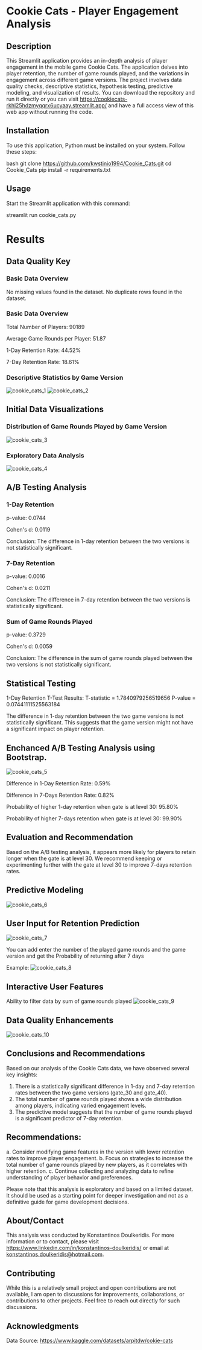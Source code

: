 # Cookie Cats - Player Engagement Analysis

## Description
This Streamlit application provides an in-depth analysis of player engagement in the mobile game Cookie Cats. The application delves into player retention, the number of game rounds played, and the variations in engagement across different game versions. 
The project involves data quality checks, descriptive statistics, hypothesis testing, predictive modeling, and visualization of results. You can download the repository and run it directly or you can visit https://cookiecats-rkhl25hdzmyqqrx6ucyaay.streamlit.app/ and have a full access view of this web app without running the code.

## Installation
To use this application, Python must be installed on your system. Follow these steps:

bash
git clone https://github.com/kwstinio1994/Cookie_Cats.git
cd Cookie_Cats
pip install -r requirements.txt

## Usage
Start the Streamlit application with this command:

streamlit run cookie_cats.py

# Results

## Data Quality Key
### Basic Data Overview
No missing values found in the dataset.
No duplicate rows found in the dataset.

### Basic Data Overview
Total Number of Players: 90189

Average Game Rounds per Player: 51.87

1-Day Retention Rate: 44.52%

7-Day Retention Rate: 18.61%

### Descriptive Statistics by Game Version
![cookie_cats_1](https://github.com/kwstinio1994/Cookie_Cats/assets/151637921/0ef80e4b-7e4f-414d-9cd5-dbb14ffa82fd)
![cookie_cats_2](https://github.com/kwstinio1994/Cookie_Cats/assets/151637921/3a1946ec-ee24-4a01-944e-0f3823efbc6b)

## Initial Data Visualizations

### Distribution of Game Rounds Played by Game Version
![cookie_cats_3](https://github.com/kwstinio1994/Cookie_Cats/assets/151637921/1088da98-b9a7-4d3e-a502-51df7aee905d)

### Exploratory Data Analysis

![cookie_cats_4](https://github.com/kwstinio1994/Cookie_Cats/assets/151637921/1975d1f3-67c1-42f0-a9c1-019ec797b844)

## A/B Testing Analysis
### 1-Day Retention
p-value: 0.0744

Cohen's d: 0.0119

Conclusion: The difference in 1-day retention between the two versions is not statistically significant.

### 7-Day Retention
p-value: 0.0016

Cohen's d: 0.0211

Conclusion: The difference in 7-day retention between the two versions is statistically significant.

### Sum of Game Rounds Played
p-value: 0.3729

Cohen's d: 0.0059

Conclusion: The difference in the sum of game rounds played between the two versions is not statistically significant.

## Statistical Testing
1-Day Retention T-Test Results: 
T-statistic = 1.7840979256519656
P-value = 0.07441111525563184

The difference in 1-day retention between the two game versions is not statistically significant. This suggests that the game version might not have a significant impact on player retention.

## Enchanced A/B Testing Analysis using Bootstrap.
![cookie_cats_5](https://github.com/kwstinio1994/Cookie_Cats/assets/151637921/e166da64-1619-49b8-b571-0fc4224c49a7)

Difference in 1-Day Retention Rate: 0.59%

Difference in 7-Days Retention Rate: 0.82%

Probability of higher 1-day retention when gate is at level 30: 95.80%

Probability of higher 7-days retention when gate is at level 30: 99.90%

## Evaluation and Recommendation
Based on the A/B testing analysis, it appears more likely for players to retain longer when the gate is at level 30. 
We recommend keeping or experimenting further with the gate at level 30 to improve 7-days retention rates.

## Predictive Modeling
![cookie_cats_6](https://github.com/kwstinio1994/Cookie_Cats/assets/151637921/96671ef0-aae8-4752-a324-dfcde1cc7b3a)

## User Input for Retention Prediction
![cookie_cats_7](https://github.com/kwstinio1994/Cookie_Cats/assets/151637921/64e6180a-0fd8-438a-bedd-56770753a0f0)

You can add enter the number of the played game rounds and the game version and get the Probability of returning after 7 days

Example:
![cookie_cats_8](https://github.com/kwstinio1994/Cookie_Cats/assets/151637921/886c1420-6485-4586-89c3-166a8b90dc88)

## Interactive User Features
Ability to filter data by sum of game rounds played
![cookie_cats_9](https://github.com/kwstinio1994/Cookie_Cats/assets/151637921/8b2ca4ca-4060-4c71-aa5a-b47e34aacf21)

## Data Quality Enhancements
![cookie_cats_10](https://github.com/kwstinio1994/Cookie_Cats/assets/151637921/6275c58a-7481-4337-9308-3f77d4e5cd4f)

## Conclusions and Recommendations
Based on our analysis of the Cookie Cats data, we have observed several key insights:

1. There is a statistically significant difference in 1-day and 7-day retention rates between the two game versions (gate_30 and gate_40).
2. The total number of game rounds played shows a wide distribution among players, indicating varied engagement levels.
3. The predictive model suggests that the number of game rounds played is a significant predictor of 7-day retention.

## Recommendations:

a. Consider modifying game features in the version with lower retention rates to improve player engagement.
b. Focus on strategies to increase the total number of game rounds played by new players, as it correlates with higher retention.
c. Continue collecting and analyzing data to refine understanding of player behavior and preferences.

Please note that this analysis is exploratory and based on a limited dataset. It should be used as a starting point for deeper investigation and not as a definitive guide for game development decisions.

## About/Contact
This analysis was conducted by Konstantinos Doulkeridis. For more information or to contact,
please visit https://www.linkedin.com/in/konstantinos-doulkeridis/ or email at konstantinos.doulkeridis@hotmail.com.

## Contributing
While this is a relatively small project and open contributions are not available, 
I am open to discussions for improvements, collaborations, or contributions to other projects. 
Feel free to reach out directly for such discussions.

## Acknowledgments
Data Source: https://www.kaggle.com/datasets/arpitdw/cokie-cats 




